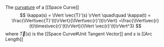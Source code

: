 The <u>curvature</u> of a [[Space Curve]] 
$$
\kappa(s) = \lVert \vec{T}'(s) \rVert
\quad\quad
\kappa(t) = \frac{\lVert\vec{T}'(t)\rVert}{\lVert\vec{r}'(t)\rVert}
=\frac{\lVert\vec{r}(t)\times\vec{r}'(t)\rVert}{\lVert \vec{r}'(t)\rVert^3}
$$
where $\vec{T}(s)$ is the [[Space Curve#Unit Tangent Vector]] and $s$ is [[Arc Length]]